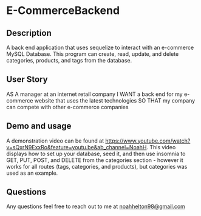 # E-CommerceBackend

## Description 
A back end application that uses sequelize to interact with an e-commerce MySQL Database. This program can create, read, update, and delete categories, products, and tags from the database. 

## User Story 
AS A manager at an internet retail company
I WANT a back end for my e-commerce website that uses the latest technologies
SO THAT my company can compete with other e-commerce companies


## Demo and usage
A demonstration video can be found at https://www.youtube.com/watch?v=sQxrN9ExxRo&feature=youtu.be&ab_channel=NoahH. This video displays how to set up your database, seed it, and then use insomnia to GET, PUT, POST, and DELETE from the categories section - however it works for all routes (tags, categories, and products), but categories was used as an example.

## Questions
Any questions feel free to reach out to me at noahhelton98@gmail.com
